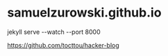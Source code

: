 # samuelzurowski.github.io

jekyll serve --watch --port 8000

https://github.com/tocttou/hacker-blog
